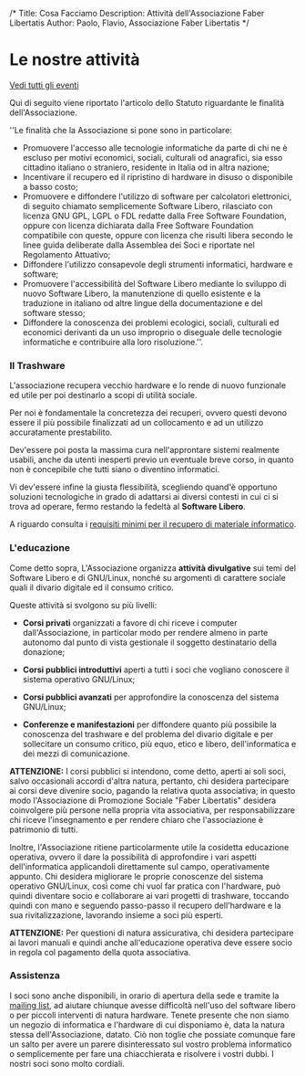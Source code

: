 /*
Title: Cosa Facciamo
Description: Attività dell'Associazione Faber Libertatis
Author: Paolo, Flavio, Associazione Faber Libertatis
*/
# Le nostre attività
[Vedi tutti gli eventi](/tutti_gli_eventi)

Qui di seguito viene riportato l'articolo dello Statuto riguardante le finalità dell'Associazione.

''Le finalità che la Associazione si pone sono in particolare:
* Promuovere l'accesso alle tecnologie informatiche da parte di chi ne è escluso	per motivi economici, sociali, culturali od anagrafici, sia esso
	cittadino italiano o straniero, residente in Italia od in altra nazione;
* Incentivare il recupero ed il ripristino di hardware in disuso o
	disponibile a basso costo;
* Promuovere e diffondere l'utilizzo di software per calcolatori elettronici,
	di seguito chiamato semplicemente Software Libero, rilasciato con
	licenza GNU GPL, LGPL o FDL redatte dalla Free Software Foundation,
	oppure con licenza dichiarata dalla Free Software Foundation compatibile	con queste, oppure con licenza che risulti libera secondo le linee guida	deliberate dalla Assemblea dei Soci e riportate nel Regolamento 
	Attuativo;
* Diffondere l'utilizzo consapevole degli strumenti informatici, hardware e
	software;
* Promuovere l'accessibilità del Software Libero mediante lo sviluppo di nuovo
	Software Libero, la manutenzione di quello esistente e la traduzione in
	italiano od altre lingue della documentazione e del software stesso;
* Diffondere la conoscenza dei problemi ecologici, sociali, culturali ed
	economici derivanti da un uso improprio o diseguale delle tecnologie
	informatiche e contribuire alla loro risoluzione.''.

### Il Trashware
L'associazione recupera vecchio hardware e lo rende di nuovo funzionale ed utile
per poi destinarlo a scopi di utilità sociale.

Per noi è fondamentale la concretezza dei recuperi, ovvero  questi devono essere
il più possibile finalizzati ad un collocamento e ad un utilizzo accuratamente
 prestabilito.

Dev'essere poi posta la massima cura nell'approntare sistemi realmente usabili,
anche da utenti inesperti previo un eventuale breve corso, in quanto non è
concepibile che tutti siano o diventino informatici.

Vi dev'essere infine la giusta flessibilità, scegliendo quand'è opportuno
soluzioni tecnologiche in grado di adattarsi ai diversi contesti in cui ci si
trova ad operare, fermo restando la fedeltà al **Software Libero**.

A riguardo consulta i [requisiti minimi per il recupero di materiale informatico](/documenti/requisiti_minimi_recupero).

### L'educazione
Come detto sopra, L'Associazione organizza **attività divulgative** sui temi
del Software Libero e di GNU/Linux, nonché su argomenti di carattere sociale
 quali il divario digitale ed il consumo critico.

Queste attività si svolgono su più livelli:
* **Corsi privati** organizzati a favore di chi riceve i computer
	dall'Associazione, in particolar modo per rendere almeno in parte
	autonomo dal punto di vista gestionale il soggetto destinatario della
	donazione;

* **Corsi pubblici introduttivi** aperti a tutti i soci che vogliano conoscere
	il sistema operativo GNU/Linux;

* **Corsi pubblici avanzati** per approfondire la conoscenza del sistema
	GNU/Linux;

* **Conferenze e manifestazioni** per diffondere quanto più possibile la
	conoscenza del trashware e del problema del divario digitale e per
	sollecitare un consumo critico, più equo, etico e libero,
	dell'informatica e dei mezzi di comunicazione.

**ATTENZIONE:** I corsi pubblici si intendono, come detto, aperti ai soli soci, 
salvo occasionali accordi d'altra natura, pertanto, chi desidera partecipare ai
corsi deve divenire socio, pagando la relativa quota associativa; in questo 
modo l'Associazione di Promozione Sociale "Faber Libertatis" desidera
coinvolgere più persone nella propria vita associativa, per responsabilizzare
chi riceve l'insegnamento e per rendere chiaro che l'associazione è patrimonio
di tutti.

Inoltre, l'Associazione ritiene particolarmente utile la cosidetta educazione
operativa, ovvero il dare la possibilità di approfondire i vari aspetti
dell'informatica applicandoli direttamente sul campo, operativamente appunto.
Chi desidera migliorare le proprie conoscenze del sistema operativo GNU/Linux,
così come chi vuol far pratica con l'hardware, può quindi diventare socio e
collaborare ai vari progetti di trashware, toccando quindi con mano e seguendo
passo-passo il recupero dell'hardware e la sua rivitalizzazione, lavorando
insieme a soci più esperti.

**ATTENZIONE:** Per questioni di natura assicurativa, chi desidera partecipare
ai lavori manuali e quindi anche all'educazione operativa deve essere socio in
regola col pagamento della quota associativa.

### Assistenza
I soci sono anche disponibili, in orario di apertura della sede e tramite la
[mailing list](http://lists.faberlibertatis.org/mailman/listinfo/faber), ad
aiutare chiunque avesse difficoltà nell'uso del software libero o per piccoli
interventi di natura hardware. Tenete presente che non siamo un negozio di
informatica e l'hardware di cui disponiamo è, data la natura stessa
dell'Associazione, datato. Ciò non toglie che possiate comunque fare un salto
per avere un parere disinteressato sul vostro problema informatico o
semplicemente per fare una chiacchierata e risolvere i vostri dubbi.
I nostri soci sono molto cordiali.
